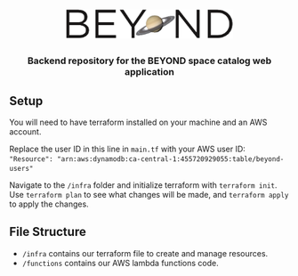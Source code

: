 <h1 align="center">
	<img
		width="300"
		alt="BEYOND logo with planet as the O"
		src="media/BEYOND%20Light%20Mode.png"
  >
</h1>

<h3 align="center">
	Backend repository for the BEYOND space catalog web application
</h3>

## Setup
You will need to have terraform installed on your machine and an AWS account.

Replace the user ID in this line in `main.tf` with your AWS user ID: `"Resource": "arn:aws:dynamodb:ca-central-1:455720929055:table/beyond-users"`

Navigate to the `/infra` folder and initialize terraform with `terraform init`. 
Use `terraform plan` to see what changes will be made, and `terraform apply` to apply the changes. 


## File Structure
- `/infra` contains our terraform file to create and manage resources.
- `/functions` contains our AWS lambda functions code. 
